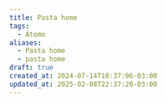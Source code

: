 ```yaml
---
title: Pasta home
tags:
  - Átomo
aliases:
  - Pasta home
  - pasta home
draft: true
created_at: 2024-07-14T18:37:06-03:00
updated_at: 2025-02-08T22:37:20-03:00
---
```

